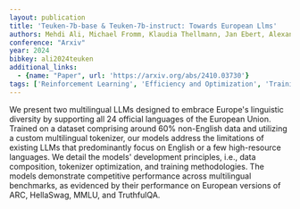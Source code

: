 ```yaml
---
layout: publication
title: 'Teuken-7b-base & Teuken-7b-instruct: Towards European Llms'
authors: Mehdi Ali, Michael Fromm, Klaudia Thellmann, Jan Ebert, Alexander Arno Weber, Richard Rutmann, Charvi Jain, Max Lübbering, Daniel Steinigen, Johannes Leveling, Katrin Klug, Jasper Schulze Buschhoff, Lena Jurkschat, Hammam Abdelwahab, Benny Jörg Stein, Karl-heinz Sylla, Pavel Denisov, Nicolo' Brandizzi, Qasid Saleem, Anirban Bhowmick, Lennard Helmer, Chelsea John, Pedro Ortiz Suarez, Malte Ostendorff, Alex Jude, Lalith Manjunath, Samuel Weinbach, Carolin Penke, Oleg Filatov, Shima Asaadi, Fabio Barth, Rafet Sifa, Fabian Küch, Andreas Herten, René Jäkel, Georg Rehm, Stefan Kesselheim, Joachim Köhler, Nicolas Flores-herr
conference: "Arxiv"
year: 2024
bibkey: ali2024teuken
additional_links:
  - {name: "Paper", url: 'https://arxiv.org/abs/2410.03730'}
tags: ['Reinforcement Learning', 'Efficiency and Optimization', 'Training Techniques']
---
```

We present two multilingual LLMs designed to embrace Europe's linguistic
diversity by supporting all 24 official languages of the European Union.
Trained on a dataset comprising around 60% non-English data and utilizing a
custom multilingual tokenizer, our models address the limitations of existing
LLMs that predominantly focus on English or a few high-resource languages. We
detail the models' development principles, i.e., data composition, tokenizer
optimization, and training methodologies. The models demonstrate competitive
performance across multilingual benchmarks, as evidenced by their performance
on European versions of ARC, HellaSwag, MMLU, and TruthfulQA.

